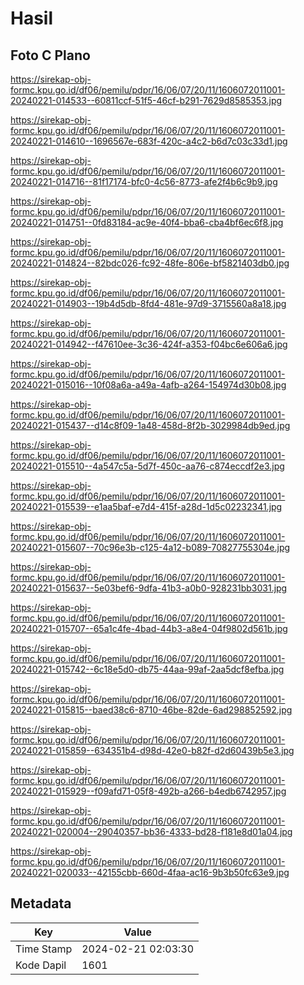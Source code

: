 # Hasil

## Foto C Plano

https://sirekap-obj-formc.kpu.go.id/df06/pemilu/pdpr/16/06/07/20/11/1606072011001-20240221-014533--60811ccf-51f5-46cf-b291-7629d8585353.jpg

https://sirekap-obj-formc.kpu.go.id/df06/pemilu/pdpr/16/06/07/20/11/1606072011001-20240221-014610--1696567e-683f-420c-a4c2-b6d7c03c33d1.jpg

https://sirekap-obj-formc.kpu.go.id/df06/pemilu/pdpr/16/06/07/20/11/1606072011001-20240221-014716--81f17174-bfc0-4c56-8773-afe2f4b6c9b9.jpg

https://sirekap-obj-formc.kpu.go.id/df06/pemilu/pdpr/16/06/07/20/11/1606072011001-20240221-014751--0fd83184-ac9e-40f4-bba6-cba4bf6ec6f8.jpg

https://sirekap-obj-formc.kpu.go.id/df06/pemilu/pdpr/16/06/07/20/11/1606072011001-20240221-014824--82bdc026-fc92-48fe-806e-bf5821403db0.jpg

https://sirekap-obj-formc.kpu.go.id/df06/pemilu/pdpr/16/06/07/20/11/1606072011001-20240221-014903--19b4d5db-8fd4-481e-97d9-3715560a8a18.jpg

https://sirekap-obj-formc.kpu.go.id/df06/pemilu/pdpr/16/06/07/20/11/1606072011001-20240221-014942--f47610ee-3c36-424f-a353-f04bc6e606a6.jpg

https://sirekap-obj-formc.kpu.go.id/df06/pemilu/pdpr/16/06/07/20/11/1606072011001-20240221-015016--10f08a6a-a49a-4afb-a264-154974d30b08.jpg

https://sirekap-obj-formc.kpu.go.id/df06/pemilu/pdpr/16/06/07/20/11/1606072011001-20240221-015437--d14c8f09-1a48-458d-8f2b-3029984db9ed.jpg

https://sirekap-obj-formc.kpu.go.id/df06/pemilu/pdpr/16/06/07/20/11/1606072011001-20240221-015510--4a547c5a-5d7f-450c-aa76-c874eccdf2e3.jpg

https://sirekap-obj-formc.kpu.go.id/df06/pemilu/pdpr/16/06/07/20/11/1606072011001-20240221-015539--e1aa5baf-e7d4-415f-a28d-1d5c02232341.jpg

https://sirekap-obj-formc.kpu.go.id/df06/pemilu/pdpr/16/06/07/20/11/1606072011001-20240221-015607--70c96e3b-c125-4a12-b089-70827755304e.jpg

https://sirekap-obj-formc.kpu.go.id/df06/pemilu/pdpr/16/06/07/20/11/1606072011001-20240221-015637--5e03bef6-9dfa-41b3-a0b0-928231bb3031.jpg

https://sirekap-obj-formc.kpu.go.id/df06/pemilu/pdpr/16/06/07/20/11/1606072011001-20240221-015707--65a1c4fe-4bad-44b3-a8e4-04f9802d561b.jpg

https://sirekap-obj-formc.kpu.go.id/df06/pemilu/pdpr/16/06/07/20/11/1606072011001-20240221-015742--6c18e5d0-db75-44aa-99af-2aa5dcf8efba.jpg

https://sirekap-obj-formc.kpu.go.id/df06/pemilu/pdpr/16/06/07/20/11/1606072011001-20240221-015815--baed38c6-8710-46be-82de-6ad298852592.jpg

https://sirekap-obj-formc.kpu.go.id/df06/pemilu/pdpr/16/06/07/20/11/1606072011001-20240221-015859--634351b4-d98d-42e0-b82f-d2d60439b5e3.jpg

https://sirekap-obj-formc.kpu.go.id/df06/pemilu/pdpr/16/06/07/20/11/1606072011001-20240221-015929--f09afd71-05f8-492b-a266-b4edb6742957.jpg

https://sirekap-obj-formc.kpu.go.id/df06/pemilu/pdpr/16/06/07/20/11/1606072011001-20240221-020004--29040357-bb36-4333-bd28-f181e8d01a04.jpg

https://sirekap-obj-formc.kpu.go.id/df06/pemilu/pdpr/16/06/07/20/11/1606072011001-20240221-020033--42155cbb-660d-4faa-ac16-9b3b50fc63e9.jpg


## Metadata

| Key        | Value               |
| ---------- | ------------------- |
| Time Stamp | 2024-02-21 02:03:30 |
| Kode Dapil | 1601                |



